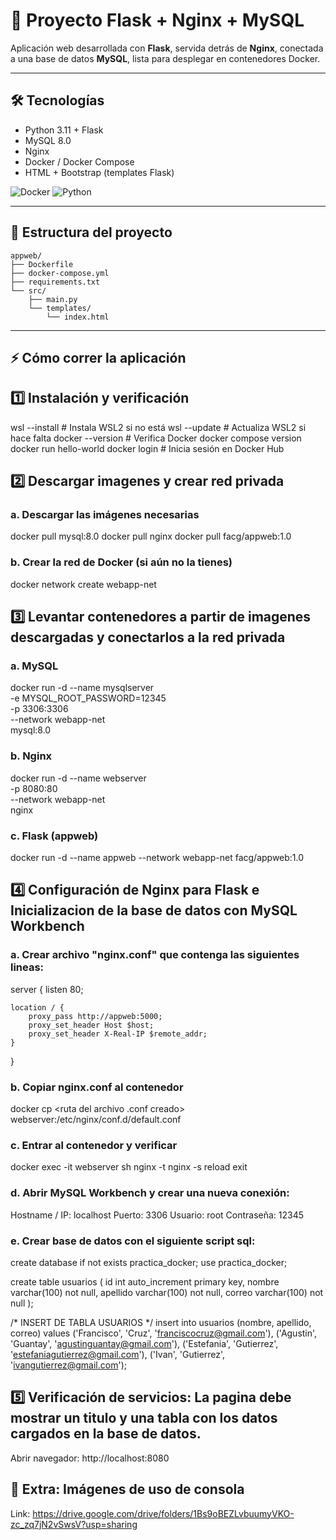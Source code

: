 # 🚀 Proyecto Flask + Nginx + MySQL

Aplicación web desarrollada con **Flask**, servida detrás de **Nginx**, conectada a una base de datos **MySQL**, lista para desplegar en contenedores Docker.

---

## 🛠 Tecnologías

* Python 3.11 + Flask
* MySQL 8.0
* Nginx
* Docker / Docker Compose
* HTML + Bootstrap (templates Flask)

![Docker](https://img.shields.io/badge/Docker-2496ED?style=flat\&logo=docker\&logoColor=white)
![Python](https://img.shields.io/badge/Python-3776AB?style=flat\&logo=python\&logoColor=white)

---

## 📂 Estructura del proyecto

```
appweb/
├── Dockerfile
├── docker-compose.yml
├── requirements.txt
└── src/
    ├── main.py
    └── templates/
        └── index.html
```

---

## ⚡ Cómo correr la aplicación

## 1️⃣ Instalación y verificación
wsl --install         # Instala WSL2 si no está
wsl --update          # Actualiza WSL2 si hace falta
docker --version      # Verifica Docker
docker compose version
docker run hello-world
docker login          # Inicia sesión en Docker Hub

## 2️⃣ Descargar imagenes y crear red privada
### a. Descargar las imágenes necesarias
docker pull mysql:8.0
docker pull nginx
docker pull facg/appweb:1.0

### b. Crear la red de Docker (si aún no la tienes)
docker network create webapp-net

## 3️⃣ Levantar contenedores a partir de imagenes descargadas y conectarlos a la red privada
### a. MySQL
docker run -d --name mysqlserver \
-e MYSQL_ROOT_PASSWORD=12345 \
-p 3306:3306 \
--network webapp-net \
mysql:8.0

### b. Nginx
docker run -d --name webserver \
-p 8080:80 \
--network webapp-net \
nginx

### c. Flask (appweb)
docker run -d --name appweb --network webapp-net facg/appweb:1.0

## 4️⃣ Configuración de Nginx para Flask e Inicializacion de la base de datos con MySQL Workbench
### a. Crear archivo "nginx.conf" que contenga las siguientes lineas:
server {
    listen 80;

    location / {
        proxy_pass http://appweb:5000;
        proxy_set_header Host $host;
        proxy_set_header X-Real-IP $remote_addr;
    }
}

### b. Copiar nginx.conf al contenedor
docker cp <ruta del archivo .conf creado> webserver:/etc/nginx/conf.d/default.conf

### c. Entrar al contenedor y verificar
  docker exec -it webserver sh
  nginx -t
  nginx -s reload
  exit
### d. Abrir MySQL Workbench y crear una nueva conexión:
  Hostname / IP: localhost
  Puerto: 3306
  Usuario: root
  Contraseña: 12345
### e. Crear base de datos con el siguiente script sql:
  create database if not exists practica_docker;
  use practica_docker;

  create table usuarios (
    id int auto_increment primary key,
    nombre varchar(100) not null,
    apellido varchar(100) not null,
    correo varchar(100) not null
  );

  /* INSERT DE TABLA USUARIOS */
  insert into usuarios (nombre, apellido, correo) values
    ('Francisco', 'Cruz', 'franciscocruz@gmail.com'),
    ('Agustin', 'Guantay', 'agustinguantay@gmail.com'),
    ('Estefania', 'Gutierrez', 'estefaniagutierrez@gmail.com'),
    ('Ivan', 'Gutierrez', 'ivangutierrez@gmail.com');
    
## 5️⃣ Verificación de servicios: La pagina debe mostrar un titulo y una tabla con los datos cargados en la base de datos.
Abrir navegador: http://localhost:8080

## 🔹 Extra: Imágenes de uso de consola
Link: https://drive.google.com/drive/folders/1Bs9oBEZLvbuumyVKO-zc_zq7jN2vSwsV?usp=sharing

